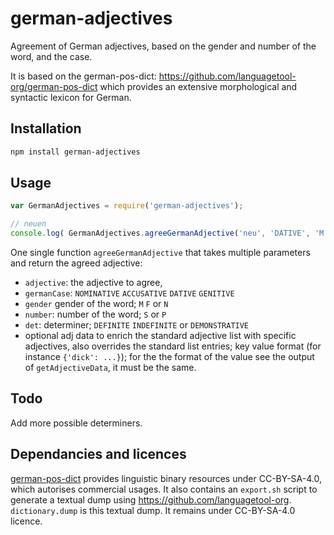 # german-adjectives

Agreement of German adjectives, based on the gender and number of the word, and the case.

It is based on the german-pos-dict: https://github.com/languagetool-org/german-pos-dict which provides an extensive morphological and syntactic lexicon for German.


## Installation 
```sh
npm install german-adjectives
```

## Usage

```javascript
var GermanAdjectives = require('german-adjectives');

// neuen
console.log( GermanAdjectives.agreeGermanAdjective('neu', 'DATIVE', 'M', 'S', 'DEFINITE') );
```

One single function `agreeGermanAdjective` that takes multiple parameters and return the agreed adjective:

* `adjective`: the adjective to agree, 
* `germanCase`: `NOMINATIVE` `ACCUSATIVE` `DATIVE` `GENITIVE`
* `gender` gender of the word; `M` `F` or `N`
* `number`: number of the word; `S` or `P`
* `det`: determiner; `DEFINITE` `INDEFINITE` or `DEMONSTRATIVE`
* optional adj data to enrich the standard adjective list with specific adjectives, also overrides the standard list entries; key value format (for instance `{'dick': ...}`); for the the format of the value see the output of `getAdjectiveData`, it must be the same.


## Todo

Add more possible determiners.


## Dependancies and licences

[german-pos-dict](https://github.com/languagetool-org/german-pos-dict) provides linguistic binary resources under CC-BY-SA-4.0, which autorises commercial usages. It also contains an `export.sh` script to generate a textual dump using https://github.com/languagetool-org. `dictionary.dump` is this textual dump. It remains under CC-BY-SA-4.0 licence.
